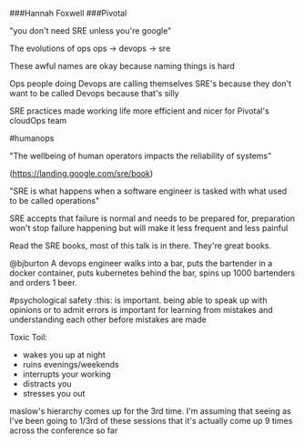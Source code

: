 ###Hannah Foxwell
###Pivotal

"you don't need SRE unless you're google"

The evolutions of ops
ops -> devops -> sre

These awful names are okay because naming things is hard

Ops people doing Devops are calling themselves SRE's because they don't want to be called Devops because that's silly

SRE practices made working life more efficient and nicer for Pivotal's cloudOps team

\#humanops

"The wellbeing of human operators impacts the reliability of systems"

(https://landing.google.com/sre/book)

"SRE is what happens when a software engineer is tasked with what used to be called operations"

SRE accepts that failure is normal and needs to be prepared for, preparation won't stop failure happening but will make it less frequent and less painful

Read the SRE books, most of this talk is in there. They're great books.

@bjburton
A devops engineer walks into a bar, puts the bartender in a docker container, puts kubernetes behind the bar, spins up 1000 bartenders and orders 1 beer.

\#psychological safety
:this: is important. being able to speak up with opinions or to admit errors is important for learning from mistakes and understanding each other before mistakes are made

Toxic Toil:
*   wakes you up at night
*   ruins evenings/weekends
*   interrupts your working
*   distracts you
*   stresses you out

maslow's hierarchy comes up for the 3rd time. I'm assuming that seeing as I've been going to 1/3rd of these sessions that it's actually come up 9 times across the conference so far
